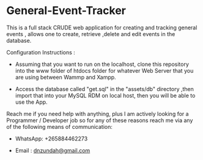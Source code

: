 # General-Event-Tracker
This is a full stack CRUDE web application for creating and tracking general events , allows one to create, retrieve ,delete and edit events in the database.

Configuration Instructions :

- Assuming that you want to run on the localhost, clone this repository into the www folder of htdocs folder for whatever Web Server that you are using between Wammp  and Xampp.

- Access the database called "get.sql" in the "assets/db" directory ,then import that into your MySQL RDM on local host, then you will be able to use the App.


Reach me if you need help with anything, plus I am actively looking for a Programmer / Developer job so for any of these reasons reach me via any of the following means of communication:

- WhatsApp: +265884462273

- Email    : dnzundah@gmail.com
